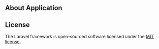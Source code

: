 ## About Application


## License

The Laravel framework is open-sourced software licensed under the [MIT license](https://opensource.org/licenses/MIT).
